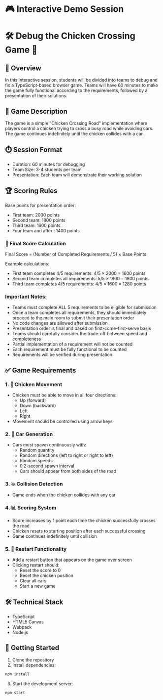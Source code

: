 # 🎮 Interactive Demo Session
# 🛠️ Debug the Chicken Crossing Game 🐔

## 📝 Overview
In this interactive session, students will be divided into teams to debug and fix a TypeScript-based browser game. Teams will have 60 minutes to make the game fully functional according to the requirements, followed by a presentation of their solutions.

## 🎯 Game Description
The game is a simple "Chicken Crossing Road" implementation where players control a chicken trying to cross a busy road while avoiding cars. The game continues indefinitely until the chicken collides with a car.

## ⏱️ Session Format
- Duration: 60 minutes for debugging
- Team Size: 3-4 students per team
- Presentation: Each team will demonstrate their working solution

## 🏆 Scoring Rules
Base points for presentation order:
- First team: 2000 points
- Second team: 1800 points
- Third team: 1600 points
- Four team and after : 1400 points

### 🧮 Final Score Calculation
Final Score = (Number of Completed Requirements / 5) × Base Points

Example calculations:
- First team completes 4/5 requirements: 4/5 × 2000 = 1600 points
- Second team completes all requirements: 5/5 × 1800 = 1800 points
- Third team completes 4/5 requirements: 4/5 × 1600 = 1280 points

### Important Notes:
- Teams must complete ALL 5 requirements to be eligible for submission
- Once a team completes all requirements, they should immediately proceed to the main room to submit their presentation order
- No code changes are allowed after submission
- Presentation order is final and based on first-come-first-serve basis
- Teams should carefully consider the trade-off between speed and completeness
- Partial implementation of a requirement will not be counted
- Each requirement must be fully functional to be counted
- Requirements will be verified during presentation

## ✅ Game Requirements

### 1. 🐔 Chicken Movement
- Chicken must be able to move in all four directions:
  - Up (forward)
  - Down (backward)
  - Left
  - Right
- Movement should be controlled using arrow keys

### 2. 🚗 Car Generation
- Cars must spawn continuously with:
  - Random quantity
  - Random directions (left to right or right to left)
  - Random speeds
  - 0.2-second spawn interval
  - Cars should appear from both sides of the road

### 3. 💥 Collision Detection
- Game ends when the chicken collides with any car

### 4. 📊 Scoring System
- Score increases by 1 point each time the chicken successfully crosses the road
- Chicken resets to starting position after each successful crossing
- Game continues indefinitely until collision

### 5. 🔄 Restart Functionality
- Add a restart button that appears on the game over screen
- Clicking restart should:
  - Reset the score to 0
  - Reset the chicken position
  - Clear all cars
  - Start a new game

## 🛠️ Technical Stack
- TypeScript
- HTML5 Canvas
- Webpack
- Node.js

## 🚀 Getting Started
1. Clone the repository
2. Install dependencies:
```bash
npm install
```
3. Start the development server:
```bash
npm start
```


